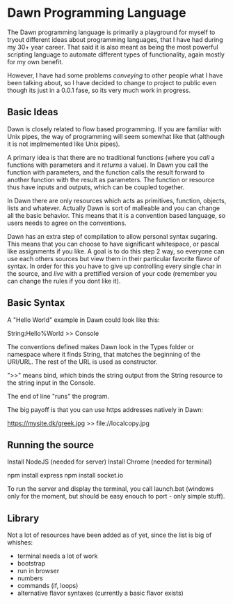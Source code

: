 Dawn Programming Language
=========================

The Dawn programming language is primarily a playground for myself to tryout different ideas about programming languages, that I have had during my 30+ year career. That said it is also meant as being the most powerful scripting language to automate different types of functionality, again mostly for my own benefit.

However, I have had some problems *conveying* to other people what I have been talking about, so I have decided to change to project to public even though its just in a 0.0.1 fase, so its very much work in progress.

Basic Ideas
-----------

Dawn is closely related to flow based programming. If you are familiar with Unix pipes, the way of programming will seem somewhat like that (although it is not implmemented like Unix pipes).

A primary idea is that there are no traditional functions (where you *call* a functions with parameters and it *returns* a value). In Dawn you call the function with parameters, and the function calls the result forward to another function with the result as parameters. The function or resource thus have inputs and outputs, which can be coupled together.

In Dawn there are only resources which acts as primitives, function, objects, lists and whatever. Actually Dawn is sort of malleable and you can change all the basic behavior. This means that it is a convention based language, so users needs to agree on the conventions.

Dawn has an extra step of compilation to allow personal syntax sugaring. This means that you can choose to have significant whitespace, or pascal like assignments if you like. A goal is to do this step 2 way, so everyone can use each others sources but view them in their particular favorite flavor of syntax. In order for this you have to give up controlling every single char in the source, and *live* with a prettified version of your code (remember you can change the rules if you dont like it).

Basic Syntax
------------

A "Hello World" example in Dawn could look like this:

String:Hello%World >> Console

The conventions defined makes Dawn look in the Types folder or namespace where it finds String, that matches the beginning of the URI/URL. The rest of the URL is used as constructor.

">>" means bind, which binds the string output from the String resource to the string input in the Console.

The end of line "runs" the program.

The big payoff is that you can use https addresses natively in Dawn:

https://mysite.dk/greek.jpg >> file://localcopy.jpg

Running the source
------------------

Install NodeJS (needed for server) 
Install Chrome (needed for terminal)

npm install express
npm install socket.io

To run the server and display the terminal, you call launch.bat (windows only for the moment, but should be easy enouch to port - only simple stuff).

Library
-------

Not a lot of resources have been added as of yet, since the list is big of whishes:

- terminal needs a lot of work
- bootstrap
- run in browser
- numbers
- commands (if, loops)
- alternative flavor syntaxes (currently a basic flavor exists)


